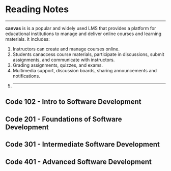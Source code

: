 # Reading Notes
---
**canvas** is is a popular and widely used LMS that provides a platform for educational institutions to manage and deliver online courses and learning materials. it includes:
1. Instructors can create and manage courses online.
2. Students canaccess course materials, participate in discussions, submit assignments, and communicate with instructors.
3.  Grading assignments, quizzes, and exams.
4.  Multimedia support, discussion boards, sharing announcements and notifications.
5.  ---
## Code 102 - Intro to Software Development
## Code 201 - Foundations of Software Development
## Code 301 - Intermediate Software Development
## Code 401 - Advanced Software Development
